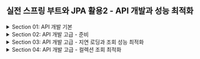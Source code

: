 ## 실전 스프링 부트와 JPA 활용2 - API 개발과 성능 최적화
<details>
<summary>Section 01: API 개발 기본 </summary>
<div markdown="1">

### 회원 등록 API V1
- 회원 등록 API를 다음과 같이 만들어보자
```java
    @PostMapping("api/v1/members") 
    public CreateMemberResponse saveMemberV1(@RequestBody @Valid Member member) {
        Long id = memberService.join(member);
        return new CreateMemberResponse(id);
    } 
```
- 엔티티를 RequestBody에 직접 매핑했다
  - 문제점 
    - 엔티티에 프레젠테이션 계층을 위한 로직이 추가된다. (프로젝션 얼마나 할지!)
    - 엔티티에 API 검증을 위한 로직이 들어간다.(@NotEmpty 등등)
    - 실무에서는 회원 엔티티를 위한 API가 다양하게 만들어지는데, 한 엔티티에 각각의 API를 위한 모든 요구사항을 담기는 어렵다.
    - 엔티티가 변경되면 API 스펙이 변한다.
  - 결론
    - API 요청 스펙에 맞추어 별도의 DTO를 파라미터로 받자!
    - 실무에서는 엔티티를 API 스펙에 노출하지 말자!

### 회원 등록 API V2
- 회원 등록 API를 다음과 같이 만들어보자
```java
    @PostMapping("/api/v2/members")
    public CreateMemberResponse saveMemberV2(@RequestBody @Valid CreateMemberRequest request) {
        Member member = new Member();
        member.setName(request.getName());
        Long id = memberService.join(member);
        return new CreateMemberResponse(id);
    } 
```
- CreateMemberRequest를 Member 엔티티 대신에 RequestBody와 매핑한다.
- 엔티티와 프레젠테이션 계층을 위한 로직을 분리할 수 있다.
- 에닡티와 API 스펙을 명확하게 분리할 수 잇다.
- 엔티티가 변해도 API 스펙이 변하지 않는다.

### 회원 수정 API
- 회원 수정 api를 다음과 같이 만들어보자 
```java
/**
 * 수정 API
 */
@PutMapping("/api/v2/members/{id}")
public UpdateMemberResponse updateMemberV2(
        @PathVariable("id") Long id,
        @RequestBody @Valid UpdateMemberRequest request) {
      memberService.update(id, request.getName());
      Member findMember = memberService.findOne(id);
      return new UpdateMemberResponse(findMember.getId(), findMember.getName());
      } 
```
- 회원 수정도 DTO를 요청 파라미터에 매핑한 것을 확인할 수 있다.
- 다음으로 변경 감지를 이용한 회원 수정 서비스 코드를 살펴보자 
```java
public class MemberService {
  private final MemberRepository memberRepository;
  /**
   * 회원 수정
   */
  @Transactional
  public void update(Long id, String name) {
    Member member = memberRepository.findOne(id);
    member.setName(name);
  }
} 
```
- 명시적인 영속화나 update 쿼리 없이 변경 감지 (Dirty checking)을 통하여 데이터를 수정하고 있다
- 수정은 변경감지를 이용하라고 했다!

### 회원 조회 API V1
- 회원조회 API V1을 살펴보자
```java
 @GetMapping("/api/v1/members")
 public List<Member> membersV1() {
    return memberService.findMembers();
 }
```
- 위와 같이 naive하게 하면 다음의 문제점들이 있따.
  - 엔티티에 프레젠테이션 계층을 위한 로직이 추가된다.
  - 기본적으로 엔티티의 모든 값이 노출된다.
  - 응답 스펙을 맞추기 위한 로직이 추가된다(@JsonIgnore, 별도의 뷰 로직 등등)
  - 실무에서는 같은 엔티티에 대해 API가 용도에 따라 다양하게 만들어지는데 하나의 엔티티는 이 모든 것을 감당할 수 없다.
  - 컬렉션을 직접 반환하면 향후 API 스펙을 변경하기 어렵다.

### 회원 조회 V2: 응답 값으로 엔티티가 아닌 별도의 DTO 사용
- 회원 조회 V2를 살펴보자 
```java
/**
 * 조회 V2: 응답 값으로 엔티티가 아닌 별도의 DTO를 반환한다.
 */
@GetMapping("/api/v2/members")
public Result membersV2() {
      List<Member> findMembers = memberService.findMembers();
      //엔티티 -> DTO 변환
      List<MemberDto> collect = findMembers.stream()
          .map(m -> new MemberDto(m.getName()))
          .collect(Collectors.toList());
      return new Result(collect);
}
@Data
@AllArgsConstructor
static class Result<T> {
  private T data;
}
@Data
@AllArgsConstructor
static class MemberDto {
  private String name;
}
```
- 엔티티를 DTO로 변환해서 반환한다. 
- 엔티티가 변해도 API 스펙이 변경되지 않는다.
- 추가로 Result 클래스로 컬렉션을 감싸서 향후 필요한 필드를 추가할 수 있다.(count라던지 이런 것들 무조건 추가된다! 유지 보수를 위해서는 감싸라)


</div>
</details>

<details>
<summary>Section 02: API 개발 고급 - 준비 </summary>
<div markdown="1">

### 샘플 데이터 입력
```java
package jpabook.jpashop;

import jakarta.annotation.PostConstruct;
import jakarta.persistence.EntityManager;
import jpabook.jpashop.domain.*;
import jpabook.jpashop.domain.item.Book;
import lombok.RequiredArgsConstructor;
import org.springframework.stereotype.Component;
import org.springframework.transaction.annotation.Transactional;


@Component
@RequiredArgsConstructor
public class InitDb {

    private final InitService initService;

    @PostConstruct
    public void init() {
        initService.dbInit1();
    }
    @Component
    @Transactional
    @RequiredArgsConstructor
    static class InitService {
        private final EntityManager em;
        public void dbInit1() {
            Member member = createMember("userA", "서울", "1", "1111");
            em.persist(member);

            Book book1 = createBook("JPA1 BOOK", 10000, 100);
            em.persist(book1);

            Book book2 = createBook("JPA2 BOOK", 20000, 100);
            em.persist(book2);

            OrderItem orderItem1 = OrderItem.createOrderItem(book1, 10000, 1);
            OrderItem orderItem2 = OrderItem.createOrderItem(book2, 20000, 2);

            Delivery delivery = createDelivery(member);
            Order order = Order.createOrder(member, delivery, orderItem1, orderItem2);
            em.persist(order);
        }

        public void dbInit2() {
            Member member = createMember("userB", "부산", "2", "2222");
            em.persist(member);

            Book book1 = createBook("SPRING1 BOOK", 20000, 200);
            em.persist(book1);

            Book book2 = createBook("SPRING2 BOOK", 40000, 300);
            em.persist(book2);

            OrderItem orderItem1 = OrderItem.createOrderItem(book1, 20000, 3);
            OrderItem orderItem2 = OrderItem.createOrderItem(book2, 40000, 4);

            Delivery delivery = createDelivery(member);
            Order order = Order.createOrder(member, delivery, orderItem1, orderItem2);
            em.persist(order);
        }
        private static Book createBook(String name, int price, int stockQuantity) {
            Book book1 = new Book();
            book1.setName(name);
            book1.setPrice(price);
            book1.setStockQuantity(stockQuantity);
            return book1;
        }
        private Member createMember(String name, String city, String street, String zipcode) {
            Member member = new Member();
            member.setName(name);
            member.setAddress(new Address(city, street, zipcode));
            return member;
        }
        private static Delivery createDelivery(Member member) {
            Delivery delivery = new Delivery();
            delivery.setAddress(member.getAddress());
            return delivery;
        }
    }


}

```

</div>
</details>


<details>
<summary>Section 03: API 개발 고급 - 지연 로딩과 조회 성능 최적화</summary>
<div markdown="1">

### 주문 조회 V1
- 간단한 주문 조회를 살펴보자
```java
 @GetMapping("/api/v1/simple-orders")
 public List<Order> ordersV1() {
 List<Order> all = orderRepository.findAllByString(new OrderSearch());
   for (Order order : all) {
     order.getMember().getName(); //Lazy 강제 초기화
     order.getDelivery().getAddress(); //Lazy 강제 초기환
   }
   return all;
 }
```
- 문제점들
  - 엔티티를 직접 노출하는 것은 좋지 않다.
  - order -> member 와 order -> address는 지연 로딩! 따라서 실제 엔티티 대신에 프록시가 존재
  - jackson 라이브러리는 기본적으로 이 프록시 객체를 json으로 어떻게 생성해야 하는 지 모름 -> 예외 발생
  - Hibernate5Module을 스프링 빈으로 등록하면 프록시 무제를 해결할 수는 있음
  - 양방향 연관관계에서 한곳을 @JsonIgnore처리하지 않으면 양쪽을 서로 호출하면서 무한 루프가 걸릴 수 있다

- 주의! 
  - 지연로딩을 피하기 위해 즉시 로딩으로 설정하면 안된다. 
  - 즉시 로딩으로 설정하면 성능 튜닝을 어렵게 한다
  - 연관관계가 필요 없는 경우에도 항상 조회하기에 성능 문제가 발생할 수 있는 것. 
  - 항상 지연 로딩을 기본으로 하고, 성능 최적화가 필요한 경우에는 페치 조인을 사용하시오

### 주문 조회 V2
- 엔티티를 DTO로 변환!

```java
/**
 * V2. 엔티티를 조회해서 DTO로 변환(fetch join 사용X)
 * - 단점: 지연로딩으로 쿼리 N번 호출
 */
@GetMapping("/api/v2/simple-orders")
public List<SimpleOrderDto> ordersV2() {
  List<Order> orders = orderRepository.findAll();
  List<SimpleOrderDto> result = orders.stream()
    .map(o -> new SimpleOrderDto(o))
    .collect(toList());
  return result;
}
```
- 엔티티를 DTO로 변환하는 일반적인 방법이다.
- 여기에서 List를 한 꺼풀 더 씌우면 더 좋은 설계 (해당 예제에선 생략)
- 문제점
  - 쿼리가 총 1 + N + N번 실행된다.
  - Order 조회 1번 (order 조회 결과 row 수가 N이 된다.)
  - order -> member 지연 로딩 조회 N번
  - order -> delivery 지연 로딩 조회 N번
  - 예) order의 결과가 4개면 최악의 경우 1 + 4 + 4번 실행된다 (최악의 경우)
    - 지연로딩은 영속성 컨텍스트에서 조회함으로 이미 조회된 경우 쿼리를 생략한다
    - 따라서 위에서 최악의 경우라고 명시한 것!

### 주문 조회 V3
- 페치 조인 최적화

```java
public List<Order> findAllWithMemberDelivery() {
      return em.createQuery(
      "select o from Order o" +
      " join fetch o.member m" +
      " join fetch o.delivery d", Order.class
      ).getResultList();
}
```
- 엔티티를 페치 조인을 사용해서 쿼리 1번에 조회
- 페치 조인으로 order -> member, order -> delivery는 이미 조회된 상태임으로 지연로딩 X

### 주문 조회 V4
- JPA에서 DTO로 바로 조회

```java

public List<OrderSimpleQueryDto> findOrderDtos() {
      return em.createQuery(
      "select new jpabook.jpashop.repository.OrderSimpleQueryDto(o.id, m.name, o.orderDate, o.orderStatus, d.address)" +
      " from Order o" +
      " join o.member m" +
      " join o.delivery d", OrderSimpleQueryDto.class
      ).getResultList();
}
```
- 일반적인 SQL을 사용할 때 처럼 원하는 값을 선택해서 조회
- new 명령어를 사용해서 JPQL의 결과를 DTO로 즉시 변환!
- SELECT절에서 원하는 데이터를 직접 선택하므로 DB -> 애플리케이션 네트웍 용량 최적화 (생각보다 미비)
- 리포지토리 재사용성 떨어짐, API 스펙에 맞춘 코드가 리포지토리에 들어가는 꼴
- 엔티티를 DTO로 변환하거나(V3) DTO로 바로 조회하는(V4) 두가지 방법은 각각 장단점이 있다.
  - V3: 리포지토리 코드 재사용성 굳. repository가 엔티티만을 조회할 수 있도록 일관성을 준다.
  - V4: 조회성능 미비하게 끌어올린다. (엔티티를 통째로 받아오지 않고 join한 테이블에서 내가 원하는 데이터만 냠냠 가능)

- 잠깐 잠깐 넘어가기 전에 join과 fetch join의 차이점 다시 짚고 가자!
- https://cobbybb.tistory.com/18

</div>
</details>

<details>
<summary>Section 04: API 개발 고급 - 컬렉션 조회 최적화 </summary>
<div markdown="1">

- 주문내역에서 추가로 주문한 상품 정보(OrderItem)를 추가로 조회하자
- Order 기준으로 컬렉션인 OrderItem과 Item이 필요하다.
- 앞의 예제에서는 toOne관계만 있었다. 이번에는 컬렉션인 일대다 관계를 조회하고 최적화 하는 방법을 알아보자

### 주문 조회 V1: 엔티티 직접 노출
```java
    @GetMapping("/api/v1/orders")
    public List<Order> ordersV1() {
        List<Order> all = orderRepository.findAllByString(new OrderSearch());
        // PROXY TOUCH
        for (Order order : all) {
            order.getMember().getName();
            order.getDelivery().getAddress();
            List<OrderItem> orderItems = order.getOrderItems();
            orderItems.stream().forEach(o -> o.getItem().getName());

        }
        return all;
    }
```
- 문제점 
  - 엔티티를 직접 노출 한다.
  - 양방향 연관관계면 무한 루프에 걸리지 않게 한곳에 @JsonIgnore를 추가해야 한다.
  - 프록시를 터치하여 초기화 해야 한다.

### 주문 조회 V2: 엔티티를 DTO로 변환
```java
    @GetMapping("/api/v2/orders")
    public List<OrderDto> ordersV2() {
        List<Order> orders = orderRepository.findAllByString(new OrderSearch());
        List<OrderDto> collect = orders.stream()
                .map(o -> new OrderDto(o))
                .collect((Collectors.toList()));

        return collect;
    }

    @Getter
    static class OrderDto {
        private Long orderId;
        private String name;
        private LocalDateTime orderDate;
        private Address address;
        private List<OrderItemDto> orderItems;

        public OrderDto(Order order) {
            orderId = order.getId();
            name = order.getMember().getName();
            orderDate = order.getOrderDate();
            address = order.getDelivery().getAddress();
            orderItems = order.getOrderItems().stream()
                    .map(orderItem -> new OrderItemDto(orderItem))
                    .collect(Collectors.toList());

        }
    }

    static class OrderItemDto {
        private String itemName;
        private int orderPrice;
        private int count;

        public OrderItemDto(OrderItem orderItem) {
            itemName = orderItem.getItem().getName();
            orderPrice = orderItem.getOrderPrice();
            count = orderItem.getCount();
        }
    }

```
- 문제점 
  - 지연 로딩으로 너무 많은 SQL이 실행된다.
  - SQL 실행 수
    - order 1번 (order 조회 수 N)
    - member, address N번
    - orderItem N번
    - item N번 (orderItem 조회 수 N)


### 주문 조회 V3: 엔티티를 DTO로 변환 - 페치 조인 최적화
```java
    public List<Order> findAllWithItem() {
        return em.createQuery(
                        "select o from Order o" +
                                " join fetch o.member m" +
                                " join fetch o.delivery d" +
                                " join fetch o.orderItems oi" +
                                " join fetch oi.item i", Order.class)
                .getResultList();
    }
```
- 페치 조인으로 SQL이 1번만 실행됨
- distinct를 사용한 이유는 1대다 조인이 있음으로 데이터베이스 row가 증가하기 때문
  - 그 결과 같은 order엔티티의 조회 수도 증가하게 된다. 
  - JPA의 distinct는 SQL에 distinct를 추가하고, 더해서 같은 엔티티가 조회되면, 애플리케이션에서 중복을 걸러준다.
  - 이 예에서 order가 컬렉션 페이 조인 때문에 중복 조회 되는 것을 막아준다.
- 단점 - 페이징 불가능!
  - 컬렉션 페치 조인을 사용하면 페이징이 불가능하다. 하이버네이트는 경고 로그를 남기면서 모든 데이터를 DB에서 읽어오고, 메모리에서 페이징 해버린다
  - 즉 페이징 sql이 작성되지 않는 것
    - Why! 
      - DB에서의 테이블은 distinct를 멕여도 모든 col이 똑같지 않다면 중복을 제거하지 않는다. 
      - 즉 페이징을 하고자 할 때 distinct가 먹지 않은 상태로 들어가기에 싱크가 맞지 않기에 DB에 요청할 수 없는 것 

  - 메모리에 퍼올린다음 애플리케이션레벨에서 페이징이 들어가는 것인데 매우매우 위험하다 (메모리 터질수도)
- 참고 : 컬렉션 페치 조인은 1개만 사용할 수 있다. 컬렉션 둘 이상에 페치 조인을 사용하면 안된다. 데이터가 부정합하게 조회될 수 있다. 

### 주문 조회 V3.1: 엔티티를 DTO로 변환 - 페이징과 한계 돌파

- 컬렉션을 페치 조인하면 페이징이 불가능하다.
  - 컬렉션을 페치 조인하면 일대다 조인이 발생함으로 데이터가 예측할 수 없이 증가
  - 일대다에서 일을 기준으로 페이징을 하는 것이 목적이지만 데이터는 다를 기준으로 생성된다.
  - Order를 기준으로 페이징 하고 싶은데, 다인 OrderItem을 조인하면 OrderItem이 기준이 되어 버린다.
- 이 경우 하이버네이트는 경고 로그를 남기고 모든 DB 데이터를 읽어서 메모리에서 페이징을 시도한다. 최악의 경우 장애로 이어질 수 있다

- 그러면 페이징 + 컬렉션 엔티티를 함께 조회하려면 어떻게 해야할까?
  - 먼저 ToOne 관계는 모두 페치조인한다. (ToOne관계는 row수를 증가시키지 않음으로 페이징 쿼리에 영향을 주지 않는다.)
  - 컬렉션은 지연로딩으로 조회한다.
  - 지연 로딩 성능 최적화를 위해 default_batch_fetch_size, @BatchSize를 적용한다. 
    - 이 옵션을 사용하면 컬렉션이나, 프록시 객체를 한꺼번에 설정한 Size만큼 IN 쿼리로 조회한다.

```java
    //OrderRepository
    public List<Order> findAllWithMemberDelivery(int offset, int limit) {
        return em.createQuery(
                        "select o from Order o" +
                                " join fetch o.member m" +
                                " join fetch o.delivery d", Order.class
                )
                .setFirstResult(offset)
                .setMaxResults(limit).
                getResultList();
    }
```
```java
    //Controller
    @GetMapping("/api/v3.1/orders")
    public List<OrderDto> orderV3_page(
            @RequestParam(value = "offset", defaultValue = "0") int offset,
            @RequestParam(value = "limit", defaultValue = "100") int limit) {
        List<Order> orders = orderRepository.findAllWithMemberDelivery(offset, limit);

        List<OrderDto> result = orders.stream()
                .map(o -> new OrderDto(o))
                .collect((Collectors.toList()));
        return result;
    }
```
- 장점 
  - 쿼리 호출 수가 1+N에서 1+1로 최적화된다.
  - 조인보다 DB 데이터 전송량이 최적화 된다.
    - Order와 OrderItem을 조인하면 Order가 OrderItem만큼 중복해서 조회된다. 하지만 이 방법은 각각 조회함으로 전송해야할 중복 데이터가 없다.
  - 페치 조인 방식과 비교해서 쿼리 호출 수가 약간 증가하지만 DB데이터 전송량이 감소한다.
  - 컬렉션 페치 조인은 페이징이 불가능하지만 이 방법은 페이징이 가능하다.
- 결론
  - ToOne관계는 페치조인해도 페이징에 영향을 주지 않는다. 따라서 ToOne관계는 페치조인으로 쿼리 수를 줄이고 해결하고, 나머지는 batch size로 최적화하자.
- 참고
  - default_batch_fetch_size의 크기는 100~1000사이를 선택하면 된다.
    - 이 전략은 SQL IN절을 사용하는데, 데이터베이스에 따라 IN절 파라미터를 1000으로 제한하기도 한다.
    - 1000으로 잡으면 한번에 1000개를 DB에서 애플리케이션에 불러옴으로 DB에 순간적 부하가 증가할 수 잇다.
    - 하지만 애플리케이션은 100이든 1000이든 결국 전체 데이터를 로딩해야 함으로 메모리 사용량이 같다.
    - 1000으로 설정하는 것이 성능상 가장 좋지만, 결국 DB든 애플리케이션이든 순간 부하를 어디까지 견딜 수 있는지로 결정하면 된다.

### 주문 조회 V4: JPA에서 DTO 직접 조회 
```java

    public List<OrderQueryDto> findOrderQueryDtos() {
        List<OrderQueryDto> result = findOrders();
        result.forEach(o -> {
            List<OrderItemQueryDto> orderItems = findOrderItems(o.getOrderId());
            o.setOrderItems(orderItems);
        });

        return result;
    }

    private List<OrderItemQueryDto> findOrderItems(Long orderId) {
        return em.createQuery(
                        "select new jpabook.jpashop.repository.order.query.OrderItemQueryDto(oi.order.id, i.name, oi.orderPrice, oi.count)" +
                                " from OrderItem oi" +
                                " join oi.item i" +
                                " where oi.order.id = :orderId", OrderItemQueryDto.class
                )
                .setParameter("orderId", orderId)
                .getResultList();
    }
```
- Query: 루트 1번, 컬렉션 N번 실행
- ToOne 관계들을 먼저 조회하고, ToMany 관계는 각각 별도로 처리한다.
  - 이런 방식을 선택한 이유는 다음과 같다.
  - ToOne관계는 조인해도 데이터 row수가 증가하지 않는다.
  - ToMany 관계는 조인하면 row수가 증가한다.
- row수가 증가하지 않는 ToOne관계는 조인으로 최적화 하기 쉬움으로 한번에 조회하고 ToMany관계는 최적화 하기 어려움으로 findorderItems같은 별도의 메서드로 조회한 것

### 주문 조회 V5: JPA에서 DTO 직접 조회 - 컬렉션 조회 최적화
- OrderApiController
```java

    @GetMapping("/api/v5/orders")
    public List<OrderQueryDto> orderV5() {
        return orderQueryRepository.findAllByDto_optimization();
    }
```
- OrderQueryRepository

```java
    public List<OrderQueryDto> findAllByDto_optimization() {
        List<OrderQueryDto> result = findOrders();

        List<Long> orderIds = toOrderIds(result);
        Map<Long, List<OrderItemQueryDto>> orderItemMap = findOrderItemMap(orderIds);

        result.forEach(o -> o.setOrderItems(orderItemMap.get(o.getOrderId())));

        return result;
    }

    private Map<Long, List<OrderItemQueryDto>> findOrderItemMap(List<Long> orderIds) {
        List<OrderItemQueryDto> orderItems = em.createQuery(
                        "select new jpabook.jpashop.repository.order.query.OrderItemQueryDto(oi.order.id, i.name, oi.orderPrice, oi.count)" +
                                " from OrderItem oi" +
                                " join oi.item i" +
                                " where oi.order.id in :orderIds", OrderItemQueryDto.class
                )
                .setParameter("orderIds", orderIds)
                .getResultList();

        Map<Long, List<OrderItemQueryDto>> orderItemMap = orderItems.stream()
                .collect(Collectors.groupingBy(OrderItemQueryDto::getOrderId));
        return orderItemMap;
    }

    private static List<Long> toOrderIds(List<OrderQueryDto> result) {
        List<Long> orderIds = result.stream()
                .map(o -> o.getOrderId())
                .collect(Collectors.toList());
        return orderIds;
    }
```
- Query: 루트 1번 컬렉션 1번
- ToOne 관계들을 먼저 조회하고, 여기서 얻은 식별자 orderId로 ToMany 관계인 orderItem을 명시적 IN Query로 한번에 조회
- Map을 이용해서 result에 추가한다. 

### 주문 조회 V6: JPA에서 DTO로 직접 조회 플랫 데이터 최적화
- OrderApiController

```java

    @GetMapping("/api/v6/orders")
    public List<OrderQueryDto> orderV6() {
        List<OrderFlatDto> flats = orderQueryRepository.findAllByDto_flat();

        return flats.stream()
                .collect(groupingBy(o -> new OrderQueryDto(o.getOrderId(),
                                o.getName(), o.getOrderDate(), o.getOrderStatus(), o.getAddress()),
                        mapping(o -> new OrderItemQueryDto(o.getOrderId(),
                                o.getItemName(), o.getOrderPrice(), o.getCount()), toList())
                )).entrySet().stream()
                .map(e -> new OrderQueryDto(e.getKey().getOrderId(),
                        e.getKey().getName(), e.getKey().getOrderDate(), e.getKey().getOrderStatus(),
                        e.getKey().getAddress(), e.getValue()))
                .collect(toList());
    }
```

- OrderQueryRepositroy

```java

    public List<OrderFlatDto> findAllByDto_flat() {
        return em.createQuery(
                "select new jpabook.jpashop.repository.order.query.OrderFlatDto(o.id, m.name, o.orderDate, o.status, d.address, oi.orderPrice, oi.count)" +
                        " from Order o" +
                        " join o.member m" +
                        " join o.delivery d" +
                        " join o.orderItems oi" +
                        " join oi.item i", OrderFlatDto.class)
                .getResultList();

    }
```
- Query가 단 1번 나간다.
- 테이블을 join해서 flat하게 만든 테이블에서 row를 돌며 애플리케이션 단에서 커스텀 하는 것이 V6
- 애플리케이션에서 작업이 많고 Order 입장의 페이징이 불가능하다는 단점이 있으며 중복 데이터 역시 별도의 처리가 필요하다.\



</div>
</details>